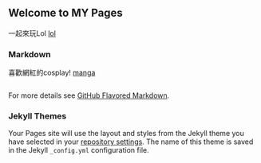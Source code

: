 ## Welcome to MY Pages

一起來玩Lol [lol](https://www.youtube.com/watch?v=ZmpOw4OxvQI) 

### Markdown

喜歡網紅的cosplay!
[manga](https://66.media.tumblr.com/ae0a0db933eb6cb725737d1a1dca5a21/tumblr_pm14uaOkBB1y55bcyo1_500.jpg)

```markdown

```

For more details see [GitHub Flavored Markdown](https://guides.github.com/features/mastering-markdown/).

### Jekyll Themes

Your Pages site will use the layout and styles from the Jekyll theme you have selected in your [repository settings](https://github.com/orzorzorzxx/work/settings). The name of this theme is saved in the Jekyll `_config.yml` configuration file.


